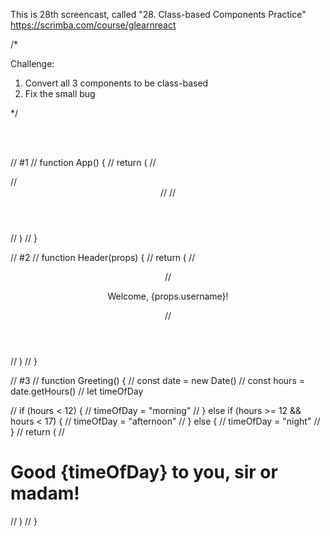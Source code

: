 This is 28th screencast, called "28. Class-based Components Practice"<br />
https://scrimba.com/course/glearnreact



/*

Challenge:<br />
1. Convert all 3 components to be class-based<br />
2. Fix the small bug<br />

*/


<br />
<br />


// #1
// function App() {
//     return (
//         <div>
//             <Header />
//             <Greeting />
//         </div>
//     )
// }

// #2
// function Header(props) {
//     return (
//         <header>
//          <p>Welcome, {props.username}!</p>
//         </header>
//     )
// }

// #3
// function Greeting() {
//     const date = new Date()
//     const hours = date.getHours()
//     let timeOfDay
    
//     if (hours < 12) {
//         timeOfDay = "morning"
//     } else if (hours >= 12 && hours < 17) {
//         timeOfDay = "afternoon"
//     } else {
//         timeOfDay = "night"
//     }
//     return (
//         <h1>Good {timeOfDay} to you, sir or madam!</h1>
//     )
// }